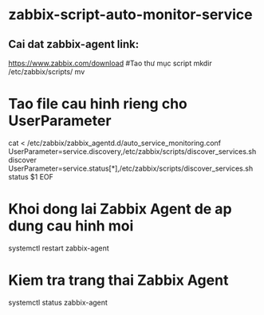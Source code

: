# zabbix-script-auto-monitor-service
## Cai dat zabbix-agent link:
https://www.zabbix.com/download
#Tao thư mục script
mkdir /etc/zabbix/scripts/
mv 
# Tao file cau hinh rieng cho UserParameter
cat <<EOF > /etc/zabbix/zabbix_agentd.d/auto_service_monitoring.conf
UserParameter=service.discovery,/etc/zabbix/scripts/discover_services.sh discover
UserParameter=service.status[*],/etc/zabbix/scripts/discover_services.sh status \$1
EOF

# Khoi dong lai Zabbix Agent de ap dung cau hinh moi
systemctl restart zabbix-agent

# Kiem tra trang thai Zabbix Agent
systemctl status zabbix-agent
